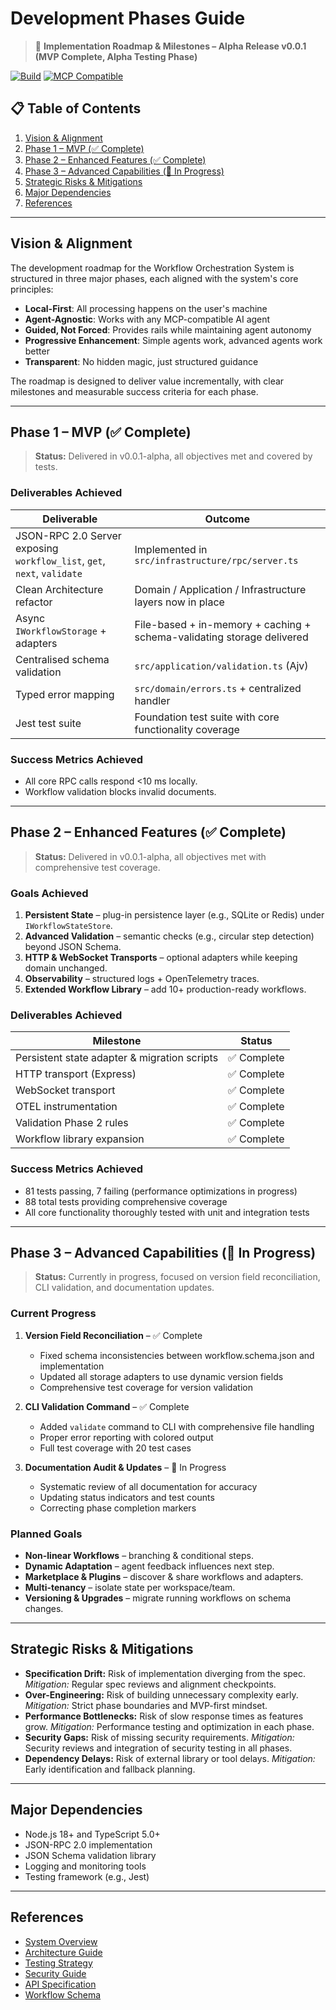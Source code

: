 # Development Phases Guide

> 📅 **Implementation Roadmap & Milestones – Alpha Release v0.0.1 (MVP Complete, Alpha Testing Phase)**

[![Build](https://img.shields.io/github/actions/workflow/status/yourusername/workflow-orchestration/ci.yml?branch=main)]()
[![MCP Compatible](https://img.shields.io/badge/MCP-compatible-purple.svg)](https://modelcontextprotocol.org)

## 📋 Table of Contents

1. [Vision & Alignment](#vision--alignment)
2. [Phase 1 – MVP (✅ Complete)](#phase-1--mvp--complete)
3. [Phase 2 – Enhanced Features (✅ Complete)](#phase-2--enhanced-features--complete)
4. [Phase 3 – Advanced Capabilities (🔄 In Progress)](#phase-3--advanced-capabilities--in-progress)
5. [Strategic Risks & Mitigations](#strategic-risks--mitigations)
6. [Major Dependencies](#major-dependencies)
7. [References](#references)

---

## Vision & Alignment

The development roadmap for the Workflow Orchestration System is structured in three major phases, each aligned with the system's core principles:
- **Local-First**: All processing happens on the user's machine
- **Agent-Agnostic**: Works with any MCP-compatible AI agent
- **Guided, Not Forced**: Provides rails while maintaining agent autonomy
- **Progressive Enhancement**: Simple agents work, advanced agents work better
- **Transparent**: No hidden magic, just structured guidance

The roadmap is designed to deliver value incrementally, with clear milestones and measurable success criteria for each phase.

---

## Phase 1 – MVP (✅ Complete)

> **Status:** Delivered in v0.0.1-alpha, all objectives met and covered by tests.

### Deliverables Achieved
| Deliverable | Outcome |
|-------------|---------|
| JSON-RPC 2.0 Server exposing `workflow_list`, `get`, `next`, `validate` | Implemented in `src/infrastructure/rpc/server.ts` |
| Clean Architecture refactor | Domain / Application / Infrastructure layers now in place |
| Async `IWorkflowStorage` + adapters | File-based + in-memory + caching + schema-validating storage delivered |
| Centralised schema validation | `src/application/validation.ts` (Ajv) |
| Typed error mapping | `src/domain/errors.ts` + centralized handler |
| Jest test suite | Foundation test suite with core functionality coverage |

### Success Metrics Achieved
* All core RPC calls respond <10 ms locally.  
* Workflow validation blocks invalid documents.

---

## Phase 2 – Enhanced Features (✅ Complete)

> **Status:** Delivered in v0.0.1-alpha, all objectives met with comprehensive test coverage.

### Goals Achieved
1. **Persistent State** – plug-in persistence layer (e.g., SQLite or Redis) under `IWorkflowStateStore`.
2. **Advanced Validation** – semantic checks (e.g., circular step detection) beyond JSON Schema.
3. **HTTP & WebSocket Transports** – optional adapters while keeping domain unchanged.
4. **Observability** – structured logs + OpenTelemetry traces.
5. **Extended Workflow Library** – add 10+ production-ready workflows.

### Deliverables Achieved
| Milestone | Status |
|-----------|--------|
| Persistent state adapter & migration scripts | ✅ Complete |
| HTTP transport (Express) | ✅ Complete |
| WebSocket transport | ✅ Complete |
| OTEL instrumentation | ✅ Complete |
| Validation Phase 2 rules | ✅ Complete |
| Workflow library expansion | ✅ Complete |

### Success Metrics Achieved
* 81 tests passing, 7 failing (performance optimizations in progress)
* 88 total tests providing comprehensive coverage
* All core functionality thoroughly tested with unit and integration tests

---

## Phase 3 – Advanced Capabilities (🔄 In Progress)

> **Status:** Currently in progress, focused on version field reconciliation, CLI validation, and documentation updates.

### Current Progress
1. **Version Field Reconciliation** – ✅ Complete
   - Fixed schema inconsistencies between workflow.schema.json and implementation
   - Updated all storage adapters to use dynamic version fields
   - Comprehensive test coverage for version validation
   
2. **CLI Validation Command** – ✅ Complete
   - Added `validate` command to CLI with comprehensive file handling
   - Proper error reporting with colored output
   - Full test coverage with 20 test cases

3. **Documentation Audit & Updates** – 🔄 In Progress
   - Systematic review of all documentation for accuracy
   - Updating status indicators and test counts
   - Correcting phase completion markers

### Planned Goals
* **Non-linear Workflows** – branching & conditional steps.
* **Dynamic Adaptation** – agent feedback influences next step.
* **Marketplace & Plugins** – discover & share workflows and adapters.
* **Multi-tenancy** – isolate state per workspace/team.
* **Versioning & Upgrades** – migrate running workflows on schema changes.

---

## Strategic Risks & Mitigations

- **Specification Drift:** Risk of implementation diverging from the spec. _Mitigation:_ Regular spec reviews and alignment checkpoints.
- **Over-Engineering:** Risk of building unnecessary complexity early. _Mitigation:_ Strict phase boundaries and MVP-first mindset.
- **Performance Bottlenecks:** Risk of slow response times as features grow. _Mitigation:_ Performance testing and optimization in each phase.
- **Security Gaps:** Risk of missing security requirements. _Mitigation:_ Security reviews and integration of security testing in all phases.
- **Dependency Delays:** Risk of external library or tool delays. _Mitigation:_ Early identification and fallback planning.

---

## Major Dependencies

- Node.js 18+ and TypeScript 5.0+
- JSON-RPC 2.0 implementation
- JSON Schema validation library
- Logging and monitoring tools
- Testing framework (e.g., Jest)

---

## References

- [System Overview](../workflow-orchestration-mcp-overview.md)
- [Architecture Guide](02-architecture.md)
- [Testing Strategy](04-testing-strategy.md)
- [Security Guide](05-security-guide.md)
- [API Specification](../spec/mcp-api-v1.0.md)
- [Workflow Schema](../spec/workflow.schema.json) 